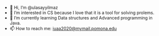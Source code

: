 - 👋 Hi, I’m @ulasayyilmaz
- 👀 I’m interested in CS because I love that it is a tool for solving prolems. 
- 🌱 I’m currently learning Data structures and Advanced programming in Java.
- 📫 How to reach me: iuaa2020@mymail.pomona.edu

<!---
ulasayyilmaz/ulasayyilmaz is a ✨ special ✨ repository because its `README.md` (this file) appears on your GitHub profile.
You can click the Preview link to take a look at your changes.
--->

